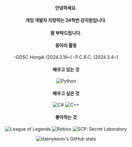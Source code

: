 <div style="text-align: center;">

#### 안녕하세요.

#### 게임 개발자 지망하는 24학번 강지원입니다.

#### 잘 부탁드립니다.

#### 동아리 활동
-GDSC Hongik (2024.3.19~)  -P.C.R.C. (2024.3.4~)

#### 배우고 있는 것
![Python](https://img.shields.io/badge/Python-red?logo=Python&logoColor=white&color=red)


#### 배우고 싶은 것
![C#](https://img.shields.io/badge/C%23-green?logo=C%23&logoColor=white&color=green)
![C++](https://img.shields.io/badge/C%2B%2B-green?logo=C%2B%2B&logoColor=white&color=brightgreen)



#### 좋아하는 것
![League of Legends](https://img.shields.io/badge/League%20of%20Legneds-lightgrey?logo=League%20of%20Legends&logoColor=white&color=lightgrey)
![Roblox](https://img.shields.io/badge/Roblox-red?logo=Roblox&logoColor=red&color=black)
![SCP: Secret Laboratory](https://img.shields.io/badge/SCP%3A%20Secret%20Laboratory-lightgrey?logo=SCP%20Foundation&logoColor=white&color=black)


![daenykevin's GitHub stats](https://github-readme-stats.vercel.app/api?username=daenykevin&show_icons=true&theme=dracula)